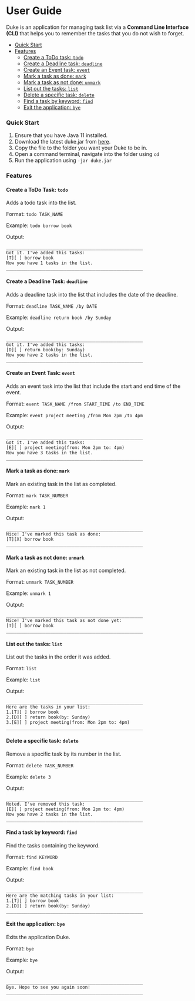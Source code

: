 # User Guide
Duke is an application for managing task list via a **Command Line Interface (CLI)** that helps you to remember the tasks that you do not wish to forget.

+ [Quick Start](#quick-start)
+ [Features](#features)
  + [Create a ToDo task: `todo`](#create-a-todo-task--todo)
  + [Create a Deadline task: `deadline`](#create-a-deadline-task--deadline)
  + [Create an Event task: `event`](#create-an-event-task--event)
  + [Mark a task as done: `mark`](#mark-a-task-as-done--mark)
  + [Mark a task as not done: `unmark`](#mark-a-task-as-not-done--unmark)
  + [List out the tasks: `list`](#list-out-the-tasks--list)
  + [Delete a specific task: `delete`](#delete-a-specific-task--delete)
  + [Find a task by keyword: `find`](#find-a-task-by-keyword--find)
  + [Exit the application: `bye`](#exit-the-application--bye)

### Quick Start
1. Ensure that you have Java 11 installed.
2. Download the latest duke.jar from [here]().
3. Copy the file to the folder you want your Duke to be in.
4. Open a command terminal, navigate into the folder using `cd`
5. Run the application using `-jar duke.jar`

### Features
#### Create a ToDo Task: `todo`
Adds a todo task into the list.

Format: `todo TASK_NAME`

Example: `todo borrow book`

Output:
```
____________________________________________________
Got it. I've added this tasks:
[T][ ] borrow book
Now you have 1 tasks in the list.
____________________________________________________
```
#### Create a Deadline Task: `deadline`
Adds a deadline task into the list that includes the date of the deadline.

Format: `deadline TASK_NAME /by DATE`

Example: `deadline return book /by Sunday`

Output:
```
____________________________________________________
Got it. I've added this tasks:
[D][ ] return book(by: Sunday)
Now you have 2 tasks in the list.
____________________________________________________
```

#### Create an Event Task: `event`
Adds an event task into the list that include the start and end time of the event.

Format: `event TASK_NAME /from START_TIME /to END_TIME`

Example: `event project meeting /from Mon 2pm /to 4pm`

Output:
```
____________________________________________________
Got it. I've added this tasks:
[E][ ] project meeting(from: Mon 2pm to: 4pm)
Now you have 3 tasks in the list.
____________________________________________________
```

#### Mark a task as done: `mark`
Mark an existing task in the list as completed.

Format: `mark TASK_NUMBER`

Example: `mark 1`

Output:
```
____________________________________________________
Nice! I've marked this task as done:
[T][X] borrow book
____________________________________________________
```

#### Mark a task as not done: `unmark`
Mark an existing task in the list as not completed.

Format: `unmark TASK_NUMBER`

Example: `unmark 1`

Output:
```
____________________________________________________
Nice! I've marked this task as not done yet:
[T][ ] borrow book
____________________________________________________
```

#### List out the tasks: `list`
List out the tasks in the order it was added.

Format: `list`

Example: `list`

Output:
```
____________________________________________________
Here are the tasks in your list:
1.[T][ ] borrow book
2.[D][ ] return book(by: Sunday)
3.[E][ ] project meeting(from: Mon 2pm to: 4pm)
____________________________________________________
```


#### Delete a specific task: `delete`
Remove a specific task by its number in the list.

Format: `delete TASK_NUMBER`

Example: `delete 3`

Output:
```
____________________________________________________
Noted. I've removed this task:
[E][ ] project meeting(from: Mon 2pm to: 4pm)
Now you have 2 tasks in the list.
____________________________________________________
```

#### Find a task by keyword: `find`
Find the tasks containing the keyword.

Format: `find KEYWORD`

Example: `find book`

Output:
```
____________________________________________________
Here are the matching tasks in your list:
1.[T][ ] borrow book
2.[D][ ] return book(by: Sunday)
____________________________________________________
```

#### Exit the application: `bye`
Exits the application Duke.

Format: `bye`

Example: `bye`

Output:
```
____________________________________________________
Bye. Hope to see you again soon!
____________________________________________________
```
